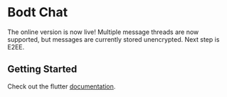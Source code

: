 # Bodt Chat
The online version is now live!  Multiple message threads are now supported, but messages are currently stored unencrypted.  Next step is E2EE.

## Getting Started

Check out the flutter 
[documentation](https://flutter.io/).
